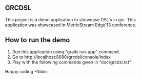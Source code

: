 GRCDSL
-----------------

This project is a demo application to showcase DSL's in grc. This
application was showcased in MetricStream Edge'13 conference. 

 How to run the demo
 -------------------

 1. Run this application using "grails run-app" command. 
 2. Go to http://localhost:8080/grcdsl/console/index
 3. Play with the following commands given in "doc/grcdsl.txt"


Happy coding
-Nibin
